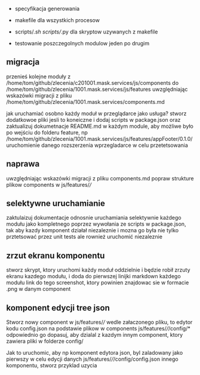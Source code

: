 - specyfikacja generowania

- makefile dla wszystkich procesow
- scripts/*.sh  scripts/*.py dla skryptow uzywanych z makefile
- testowanie poszczegolnych modulow jeden po drugim


## migracja
przenieś kolejne moduły z /home/tom/github/zlecenia/c201001.mask.services/js/components
do /home/tom/github/zlecenia/1001.mask.services/js/features uwzględniając wskazówki migracji z pliku /home/tom/github/zlecenia/1001.mask.services/components.md


jak uruchamiać osobno każdy moduł w przeglądarce jako usługa?
stworz dodatkowoe pliki jesli to koneiczne i dodaj scripts w package.json oraz zaktualizuj dokumetnacje README.md w każdym module, aby możliwe było po wejściu do folderu feature, np  /home/tom/github/zlecenia/1001.mask.services/js/features/appFooter/0.1.0/   uruchomienie danego rozszerzenia wprzegladarce w celu przetetsowania

## naprawa
uwzględniając wskazówki migracji z pliku components.md popraw strukture plikow components w js/features/*/*


## selektywne uruchamianie
zaktulaizuj dokumentacje odnosnie uruchamiania selektywnie każdego modułu jako kompletnego poprzez wywołania ze scripts w package.json, tak aby kazdy komponent działał niezaleznie i mozna go była nie tylko prztetsować przez unit tests ale rownież uruchomić niezaleznie

## zrzut ekranu komponentu
stworz skrypt, ktory uruchomi każdy moduł oddzielnie i będzie robił zrzuty ekranu kazdego modułu, i doda do pierwszej linijki markdown każdego modułu link do tego screenshot, ktory powinien znajdowac sie w formacie .png w danym component


## komponent edycji tree json
Stworz nowy component w js/features/*/*
wedle załaczonego pliku, to edytor kodu config.json na podstawie plikow w components  js/features/*/*/config/* odpowiednio go dopasuj, aby dzialal z kazdym innym component, ktory zawiera pliki w folderze config/

Jak to uruchomic, aby np komponent edytora json, byl zaladowany jako pierwszy w celu edycji danych js/features/*/*/config/config.json innego komponentu, stworz przyklad uzycia